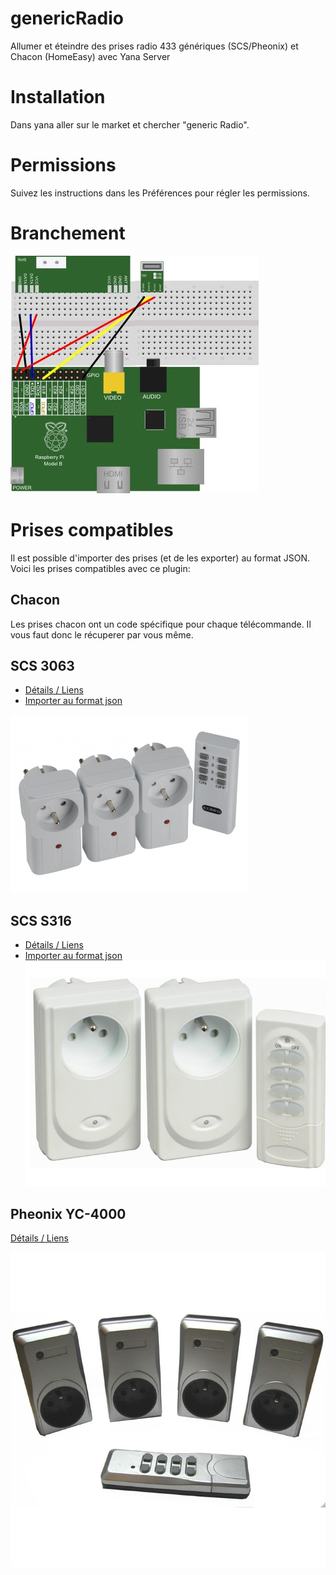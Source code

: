 # genericRadio
Allumer et éteindre des prises radio 433 génériques (SCS/Pheonix) et Chacon (HomeEasy)  avec Yana Server

# Installation
Dans yana aller sur le market et chercher "generic Radio".

# Permissions
Suivez les instructions dans les Préférences pour régler les permissions.

# Branchement
![Branchement](https://raw.githubusercontent.com/maditnerd/genericRadio/master/img/branchement.jpg)

# Prises compatibles
Il est possible d'importer des prises (et de les exporter) au format JSON.
Voici les prises compatibles avec ce plugin:

## Chacon
Les prises chacon ont un code spécifique pour chaque télécommande.
Il vous faut donc le récuperer par vous même.

## SCS 3063
* [Détails / Liens](http://www.scs-laboutique.com/kit+3+prises+telecommandees+3063+f+3600w-566)
* [Importer au format json](https://raw.githubusercontent.com/maditnerd/genericRadio/master/json/scs3063.json)

![SCS3063](https://raw.githubusercontent.com/maditnerd/genericRadio/master/img/scs3063.jpg)


## SCS S316
* [Détails / Liens](http://www.scs-laboutique.com/kit+2+prises+telecommandees+s316+2+3600w-116)
* [Importer au format json](https://raw.githubusercontent.com/maditnerd/genericRadio/master/json/scss316.json)
![S316](https://raw.githubusercontent.com/maditnerd/genericRadio/master/img/s316.jpg)

## Pheonix YC-4000
[Détails / Liens](http://www.cdiscount.com/maison/bricolage-outillage/lot-de-4-prises-telecommandees-yc-4000s/f-117044105-yc4000s.html)

![y4000](https://raw.githubusercontent.com/maditnerd/genericRadio/master/img/y4000.jpg)
